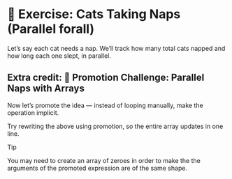 # 🐾 Exercise: Cats Taking Naps (Parallel forall)

Let’s say each cat needs a nap.
We’ll track how many total cats napped and how long each one slept,
in parallel.

## Extra credit: 🚀 Promotion Challenge: Parallel Naps with Arrays

Now let’s promote the idea — instead of looping manually, make the operation implicit.

Try rewriting the above using promotion, so the entire array updates in one line.

> [!TIP]
> You may need to create an array of zeroes in order to make the the
> arguments of the promoted expression are of the same shape.